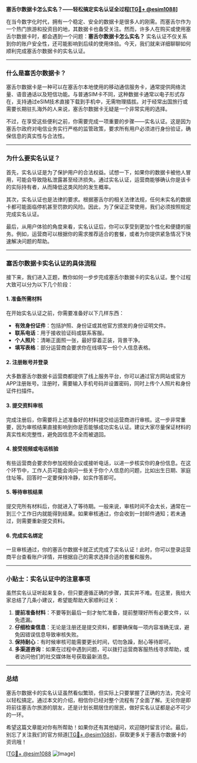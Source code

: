 **塞舌尔数据卡怎么实名？——轻松搞定实名认证全过程[[TG💪+ @esim1088](https://t.me/s/esim1088)]**

在当今数字化时代，拥有一个稳定、安全的数据卡是很多人的刚需。而塞舌尔作为一个热门旅游和投资目的地，其数据卡也备受关注。然而，许多人在购买或使用塞舌尔数据卡时，都会遇到一个问题：**塞舌尔数据卡怎么实名？** 实名认证不仅关系到你的账户安全性，还可能影响到后续的使用体验。今天，我们就来详细聊聊如何顺利完成塞舌尔数据卡的实名认证。

---

### 什么是塞舌尔数据卡？

塞舌尔数据卡是一种可以在塞舌尔本地使用的移动通信服务卡，通常提供网络流量、语音通话以及短信功能。与普通SIM卡不同，这种数据卡通常以电子形式存在，支持通过eSIM技术直接下载到手机中，无需物理插拔。对于经常出国旅行或需要长期驻扎海外的人来说，塞舌尔数据卡无疑是一个非常实用的选择。

不过，在享受这些便利之前，你需要完成一项重要的步骤——实名认证。这是因为塞舌尔政府对电信业务实行严格的监管政策，要求所有用户必须进行身份验证，确保信息的真实性与合法性。

---

### 为什么要实名认证？

首先，实名认证是为了保护用户的合法权益。试想一下，如果你的数据卡被他人冒用，可能会导致隐私泄露甚至经济损失。通过实名认证，运营商能够确认你是该卡的实际持有者，从而降低这类风险的发生概率。

其次，实名认证也是法律的要求。根据塞舌尔的相关法律法规，任何未实名的数据卡都可能面临停机甚至罚款的风险。因此，为了保证正常使用，我们必须按照规定完成实名认证。

最后，从用户体验的角度来看，实名认证后，你可以享受到更加个性化和便捷的服务。例如，运营商可以根据你的需求推荐适合的套餐，或者为你提供紧急情况下快速解决问题的帮助。

---

### 塞舌尔数据卡实名认证的具体流程

接下来，我们进入正题，教你如何一步步完成塞舌尔数据卡的实名认证。整个过程大致可以分为以下几个阶段：

#### 1. 准备所需材料

在开始实名认证之前，你需要准备好以下几样东西：
- **有效身份证件**：包括护照、身份证或其他官方颁发的身份证明文件。
- **联系电话**：用于接收验证码或联系客服。
- **个人照片**：清晰正面照一张，最好穿着正装，背景干净。
- **填写表格**：部分运营商会要求你在线填写一份个人信息表格。

#### 2. 注册账号并登录

大多数塞舌尔数据卡运营商都提供了线上服务平台，你可以通过官方网站或官方APP注册账号。注册时，需要输入手机号码并设置密码，同时上传个人照片和身份证件扫描件。

#### 3. 提交资料审核

完成注册后，你需要将上述准备好的材料提交给运营商进行审核。这一步非常重要，因为审核结果直接影响到你是否能够成功实名认证。建议大家尽量保证材料的真实性和完整性，避免因信息不全而被退回。

#### 4. 接受视频或电话核验

有些运营商会要求你参加视频会议或接听电话，以进一步核实你的身份信息。在这个环节中，工作人员可能会询问一些关于你个人信息的问题，比如出生日期、家庭住址等。回答时一定要保持冷静，如实作答即可。

#### 5. 等待审核结果

提交完所有材料后，你就进入了等待期。一般来说，审核时间不会太长，通常在一到三个工作日内就能得到结果。如果审核通过，你会收到一封邮件通知；若未通过，则需要重新提交资料。

#### 6. 完成实名绑定

一旦审核通过，你的塞舌尔数据卡就正式完成了实名认证！此时，你可以登录运营商平台查看账户详情，并根据自己的需求选择合适的套餐和服务。

---

### 小贴士：实名认证中的注意事项

虽然实名认证听起来复杂，但只要遵循正确的步骤，其实并不难。在这里，我给大家总结了几条小建议，希望能帮助大家顺利过关：

1. **提前准备材料**：不要等到最后一刻才匆忙准备，提前整理好所有必要文件，以免遗漏。
2. **仔细检查信息**：无论是注册还是提交资料，都要确保每一项内容准确无误，避免因错误信息导致审核失败。
3. **保持耐心**：有时候审核可能需要更长时间，切勿急躁，耐心等待即可。
4. **多渠道咨询**：如果在过程中遇到问题，可以拨打运营商客服热线寻求帮助，或者访问他们的社交媒体账号获取最新消息。

---

### 总结

塞舌尔数据卡的实名认证虽然看似繁琐，但实际上只要掌握了正确的方法，完全可以轻松搞定。通过本文的介绍，相信你已经对整个流程有了全面了解。无论你是即将前往塞舌尔旅游的朋友，还是计划长期居住的居民，做好实名认证都是必不可少的一环。

希望这篇文章能对你有所帮助！如果你还有其他疑问，欢迎随时留言讨论。最后，别忘了关注我们的官方频道[[TG💪+ @esim1088](https://t.me/s/esim1088)]，获取更多关于塞舌尔数据卡的资讯哦！

[[TG💪+ @esim1088](https://t.me/s/esim1088) ![Image](https://i.postimg.cc/4NQfJmqS/Snipaste-2025-05-13-00-14-12.png)]